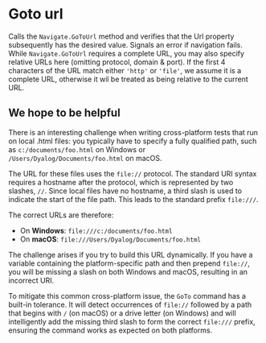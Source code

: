 # Goto url

Calls the `Navigate.GoToUrl` method and verifies that the Url property subsequently has the desired value. Signals an error if navigation fails. While `Navigate.GoToUrl` requires a complete URL, you may also specify relative URLs here (omitting protocol, domain & port).
If the first 4 characters of the URL match either `'http'` or `'file'`, we assume it is a complete URL, otherwise it wil be treated as being relative to the current URL.

## We hope to be helpful

There is an interesting challenge when writing cross-platform tests that run on local .html files: you typically have to specify a fully qualified path, such as `c:/documents/foo.html` on Windows or `/Users/Dyalog/Documents/foo.html` on macOS.

The URL for these files uses the `file://` protocol. The standard URI syntax requires a hostname after the protocol, which is represented by two slashes, `//`. Since local files have no hostname, a third slash is used to indicate the start of the file path. This leads to the standard prefix `file:///`.

The correct URLs are therefore:
- On **Windows**: `file:///c:/documents/foo.html`
- On **macOS**: `file:///Users/Dyalog/Documents/foo.html`

The challenge arises if you try to build this URL dynamically. If you have a variable containing the platform-specific path and then prepend `file://`, you will be missing a slash on both Windows and macOS, resulting in an incorrect URI.

To mitigate this common cross-platform issue, the `GoTo` command has a built-in tolerance. It will detect occurrences of `file://` followed by a path that begins with `/` (on macOS) or a drive letter (on Windows) and will intelligently add the missing third slash to form the correct `file:///` prefix, ensuring the command works as expected on both platforms.